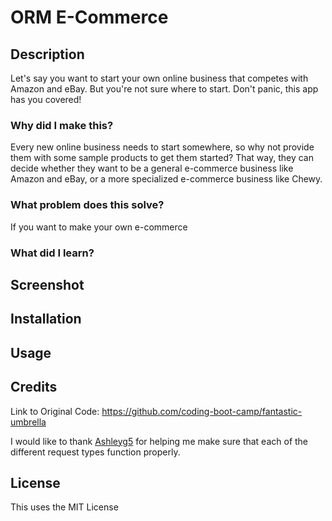 # ORM E-Commerce
## Description
Let's say you want to start your own online business that competes with Amazon and eBay. But you're not sure where to start. Don't panic, this app has you covered!
### Why did I make this?
Every new online business needs to start somewhere, so why not provide them with some sample products to get them started? That way, they can decide whether they want to be a general e-commerce business like Amazon and eBay, or a more specialized e-commerce business like Chewy.
### What problem does this solve?
If you want to make your own e-commerce 
### What did I learn?
## Screenshot
## Installation
## Usage
## Credits
Link to Original Code: https://github.com/coding-boot-camp/fantastic-umbrella

I would like to thank [Ashleyg5](https://github.com/Ashleyg5) for helping me make sure that each of the different request types function properly.
## License
This uses the MIT License